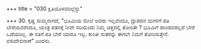 +++
title = "030 ಕ್ಷಿತಿಯೊಳವರಿಲ್ಲೆನ್ದು"

+++
30. ಕೃಷ್ಣ ಸುಮ್ಮನಾಗದೆ, "ಭೂಮಿಯ ಮೇಲೆ ಅವರು ಇಲ್ಲವೆಂದೂ, ದ್ರುಪದನ ಮಗಳಿಗೆ ಪತಿ ಬೇರೆಯವರೆಂದೂ, ಯಂತ್ರ ಪತನಕ್ಕೆ ನೀವೇ ಸರಿಯೆಂದು ನಿಮ್ಮ ಚಿತ್ತದಲ್ಲಿ ತೋರಿತೇ ? ಭೂಮಿಗೆ ಪಾಂಡವರಲ್ಲದೆ ಬೇರೆ ಒಡೆಯರಿಲ್ಲ. ಈ ಸತಿಗೆ ಪತಿ ಬೇರೆ ಯಾರೂ ಇಲ್ಲ. ಕುಂತೀ ಸುತರನ್ನು ಈಗಲೇ ನಿಮಗೆ ತೋರಿಸುತ್ತೇನೆ. ವಸುದೇವನಾಣೆ" ಎಂದನು.